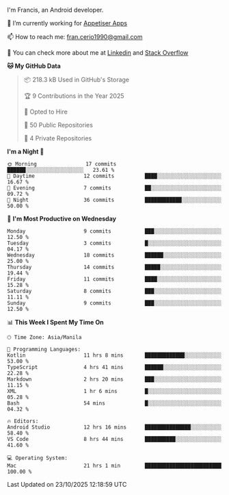 
I'm Francis, an Android developer.

🔭 I’m currently working for [Appetiser Apps](http://appetiser.com.au)

📫 How to reach me: fran.cerio1990@gmail.com

👀 You can check more about me at [Linkedin](https://www.linkedin.com/in/francerio/) and [Stack Overflow](https://stackoverflow.com/users/1614267/fran-ceriu)



<!--START_SECTION:waka-->
**🐱 My GitHub Data** 

> 📦 218.3 kB Used in GitHub's Storage 
 > 
> 🏆 9 Contributions in the Year 2025
 > 
> 💼 Opted to Hire
 > 
> 📜 50 Public Repositories 
 > 
> 🔑 4 Private Repositories 
 > 
**I'm a Night 🦉** 

```text
🌞 Morning                17 commits          ██████░░░░░░░░░░░░░░░░░░░   23.61 % 
🌆 Daytime                12 commits          ████░░░░░░░░░░░░░░░░░░░░░   16.67 % 
🌃 Evening                7 commits           ██░░░░░░░░░░░░░░░░░░░░░░░   09.72 % 
🌙 Night                  36 commits          ████████████░░░░░░░░░░░░░   50.00 % 
```
📅 **I'm Most Productive on Wednesday** 

```text
Monday                   9 commits           ███░░░░░░░░░░░░░░░░░░░░░░   12.50 % 
Tuesday                  3 commits           █░░░░░░░░░░░░░░░░░░░░░░░░   04.17 % 
Wednesday                18 commits          ██████░░░░░░░░░░░░░░░░░░░   25.00 % 
Thursday                 14 commits          █████░░░░░░░░░░░░░░░░░░░░   19.44 % 
Friday                   11 commits          ████░░░░░░░░░░░░░░░░░░░░░   15.28 % 
Saturday                 8 commits           ███░░░░░░░░░░░░░░░░░░░░░░   11.11 % 
Sunday                   9 commits           ███░░░░░░░░░░░░░░░░░░░░░░   12.50 % 
```


📊 **This Week I Spent My Time On** 

```text
🕑︎ Time Zone: Asia/Manila

💬 Programming Languages: 
Kotlin                   11 hrs 8 mins       █████████████░░░░░░░░░░░░   53.00 % 
TypeScript               4 hrs 41 mins       ██████░░░░░░░░░░░░░░░░░░░   22.28 % 
Markdown                 2 hrs 20 mins       ███░░░░░░░░░░░░░░░░░░░░░░   11.15 % 
XML                      1 hr 6 mins         █░░░░░░░░░░░░░░░░░░░░░░░░   05.28 % 
Bash                     54 mins             █░░░░░░░░░░░░░░░░░░░░░░░░   04.32 % 

🔥 Editors: 
Android Studio           12 hrs 16 mins      ███████████████░░░░░░░░░░   58.40 % 
VS Code                  8 hrs 44 mins       ██████████░░░░░░░░░░░░░░░   41.60 % 

💻 Operating System: 
Mac                      21 hrs 1 min        █████████████████████████   100.00 % 
```


 Last Updated on 23/10/2025 12:18:59 UTC
<!--END_SECTION:waka-->
